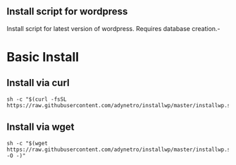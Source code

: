 Install script for wordpress
----------------------------

Install script for latest version of wordpress.
Requires database creation.-

# Basic Install
## Install via curl
```shell
sh -c "$(curl -fsSL https://raw.githubusercontent.com/adynetro/installwp/master/installwp.sh)"
```
## Install via wget
```shell
sh -c "$(wget https://raw.githubusercontent.com/adynetro/installwp/master/installwp.sh -O -)"
```
